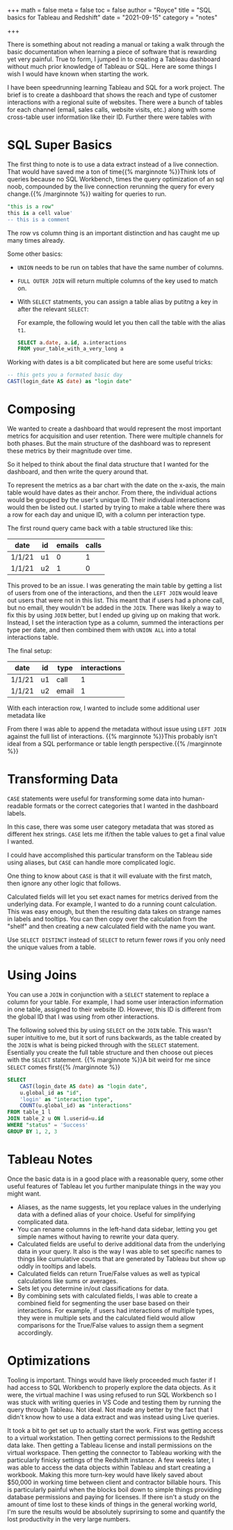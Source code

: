 +++
math = false 
meta = false
toc = false
author = "Royce"
title = "SQL basics for Tableau and Redshift"
date = "2021-09-15"
category = "notes"

+++

There is something about not reading a manual or taking a walk through the basic documentation when learning a piece of software that is rewarding yet very painful. 
True to form, I jumped in to creating a Tableau dashboard without much prior knowledge of Tableau or SQL. Here are some things I wish I would have known when starting the work.

<!--more-->


I have been speedrunning learning Tableau and SQL for a work project. The brief is to create a dashboard that shows the reach and type of customer interactions with a regional suite of websites. There were a bunch of tables for each channel (email, sales calls, website visits, etc.) along with some cross-table user information like their ID. Further there were tables with 

# SQL Super Basics

The first thing to note is to use a data extract instead of a live connection. That would have saved me a ton of time{{% marginnote %}}Think lots of queries because no SQL Workbench, times the query optimization of an sql noob, compounded by the live connection rerunning the query for every change.{{% /marginnote %}} waiting for queries to run.

```sql
"this is a row"
this is a cell value'
-- this is a comment
```

The row vs column thing is an important distinction and has caught me up many times already.

Some other basics: 

- `UNION` needs to be run on tables that have the same number of columns.
- `FULL OUTER JOIN` will return multiple columns of the key used to match on.
- With `SELECT` statments, you can assign a table alias by putitng a key in after the relevant `SELECT`:

    For example, the following would let you then call the table with the alias `t1`.

    ```sql
    SELECT a.date, a.id, a.interactions
    FROM your_table_with_a_very_long a
    ```

Working with dates is a bit complicated but here are some useful tricks: 

```sql
-- this gets you a formated basic day
CAST(login_date AS date) as "login date"
```

# Composing

We wanted to create a dashboard that would represent the most important metrics for acquisition and user retention. There were multiple channels for both phases. But the main structure of the dashboard was to represent these metrics by their magnitude over time. 

So it helped to think about the final data structure that I wanted for the dashboard, and then write the query around that. 

To represent the metrics as a bar chart with the date on the x-axis, the main table would have dates as their anchor. From there, the individual actions would be grouped by the user's unique ID. Their individual interactions would then be listed out. I started by trying to make a table where there was a row for each day and unique ID, with a column per interaction type. 

The first round query came back with a table structured like this: 

| date        | id          | emails    | calls        |
| ----------- | ----------- | -         | ----         |
| 1/1/21      | u1          | 0         | 1            |
| 1/1/21      | u2          | 1         | 0            |

This proved to be an issue. I was generating the main table by getting a list of users from one of the interactions, and then the `LEFT JOIN` would leave out users that were not in this list. This meant that if users had a phone call, but no email, they wouldn't be added in the `JOIN`. There was likely a way to fix this by using `JOIN` better, but I ended up giving up on making that work. Instead, I set the interaction type as a column, summed the interactions per type per date, and then combined them with `UNION ALL` into a total interactions table.

The final setup:

| date        | id          | type      | interactions |
| ----------- | ----------- | -         | ----         |
| 1/1/21      | u1          | call      | 1            |
| 1/1/21      | u2          | email     | 1            |


With each interaction row, I wanted to include some additional user metadata like 

From there I was able to append the metadata without issue using `LEFT JOIN` against the full list of interactions. {{% marginnote %}}This probably isn't ideal from a SQL performance or table length perspective.{{% /marginnote %}}

# Transforming Data

`CASE` statements were useful for transforming some data into human-readable formats or the correct categories that I wanted in the dashboard labels.

In this case, there was some user category metadata that was stored as different hex strings. `CASE` lets me if/then the table values to get a final value I wanted.

I could have accomplished this particular transform on the Tableau side using aliases, but `CASE` can handle more complicated logic. 

One thing to know about `CASE` is that it will evaluate with the first match, then ignore any other logic that follows. 

Calculated fields will let you set exact names for metrics derived from the underlying data. For example, I wanted to do a running count calculation. This was easy enough, but then the resulting data takes on strange names in labels and tooltips. You can then copy over the calculation from the "shelf" and then creating a new calculated field with the name you want. 

Use `SELECT DISTINCT` instead of `SELECT` to return fewer rows if you only need the unique values from a table.

# Using Joins

You can use a `JOIN` in conjunction with a `SELECT` statement to replace a column for your table. For example, I had some user interaction information in one table, assigned to their website ID. However, this ID is different from the global ID that I was using from other interactions. 

The following solved this by using `SELECT` on the `JOIN` table. This wasn't super intuitive to me, but it sort of runs backwards, as the table created by the `JOIN` is what is being picked through with the `SELECT` statement. Esentially you create the full table structure and then choose out pieces with the `SELECT` statement. {{% marginnote %}}A bit weird for me since `SELECT` comes first{{% /marginnote %}}


```sql
SELECT
    CAST(login_date AS date) as "login date",
    u.global_id as "id",
    'login' as "interaction type",
    COUNT(u.global_id) as "interactions"
FROM table_1 l
JOIN table_2 u ON l.userid=u.id
WHERE "status" = 'Success'
GROUP BY 1, 2, 3
```


# Tableau Notes

Once the basic data is in a good place with a reasonable query, some other useful features of Tableau let you further manipulate things in the way you might want. 

- Aliases, as the name suggests, let you replace values in the underlying data with a defined alias of your choice. Useful for simplifying complicated data. 
- You can rename columns in the left-hand data sidebar, letting you get simple names without having to rewrite your data query. 
- Calculated fields are useful to derive additional data from the underlying data in your query. It also is the way I was able to set specific names to things like cumulative counts that are generated by Tableau but show up oddly in tooltips and labels. 
- Calculated fields can return True/False values as well as typical calculations like sums or averages. 
- Sets let you determine in/out classifications for data. 
- By combining sets with calculated fields, I was able to create a combined field for segmenting the user base based on their interactions. For example, if users had interactions of multiple types, they were in multiple sets and the calculated field would allow comparisons for the True/False values to assign them a segment accordingly.

# Optimizations


Tooling is important. Things would have likely proceeded much faster if I had access to SQL Workbench to properly explore the data objects. As it were, the virtual machine I was using refused to run SQL Workbench so I was stuck with writing queries in VS Code and testing them by running the query through Tableau. Not ideal. Not made any better by the fact that I didn't know how to use a data extract and was instead using Live queries.

It took a bit to get set up to actually start the work. First was getting access to a virtual workstation. Then getting correct permissions to the Redshift data lake. Then getting a Tableau license and install permissions on the virtual workspace. Then getting the connector to Tableau working with the particularly finicky settings of the Redshift instance. A few weeks later, I was able to access the data objects within Tableau and start creating a workbook. Making this more turn-key would have likely saved about $50,000 in working time between client and contractor billable hours. This is particularly painful when the blocks boil down to simple things providing database permissions and paying for licenses. If there isn't a study on the amount of time lost to these kinds of things in the general working world, I'm sure the results would be absolutely suprirsing to some and quantify the lost productivity in the very large numbers. 


